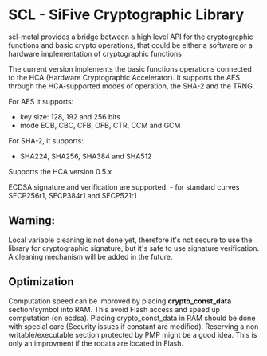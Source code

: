 # SCL - SiFive Cryptographic Library
scl-metal provides a bridge between a high level API for the cryptographic functions and basic crypto operations, that could be either a software or a hardware implementation of cryptographic functions 

The current version implements the basic functions operations connected to the HCA (Hardware Cryptographic Accelerator). It supports the AES through the HCA-supported modes of operation, the SHA-2 and the TRNG.

For AES it supports:

- key size: 128, 192 and 256 bits
- mode ECB, CBC, CFB, OFB, CTR, CCM and GCM

For SHA-2, it supports:

- SHA224, SHA256, SHA384 and SHA512

Supports the HCA version 0.5.x

ECDSA signature and verification are supported:
    - for standard curves SECP256r1, SECP384r1 and SECP521r1

## Warning:
Local variable cleaning is not done yet, therefore it's not secure to use the library for cryptographic signature, but it's safe to use signature verification.
A cleaning mechanism will be added in the future.

## Optimization
Computation speed can be improved by placing **crypto_const_data** section/symbol into RAM. This avoid Flash access and speed up computation (on ecdsa).
Placing crypto_const_data in RAM should be done with special care (Security issues if constant are modified). Reserving a non writable/executable section protected by PMP might be a good idea.
This is only an improvment if the rodata are located in Flash.
